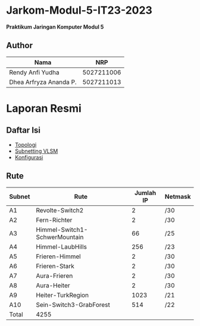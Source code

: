 # Jarkom-Modul-5-IT23-2023

**Praktikum Jaringan Komputer Modul 5**

## Author
| Nama | NRP |
|---------------------------|------------|
|Rendy Anfi Yudha| 5027211006 |
|Dhea Arfryza Ananda P. | 5027211013 |

# Laporan Resmi
## Daftar Isi
- [Topologi](#topologi)
- [Subnetting VLSM](#subnetting)
- [Konfigurasi](#konfigurasi)


## Rute

| Subnet | Rute                          | Jumlah IP | Netmask | 
|--------|-------------------------------|-----------|---------|
| A1     | Revolte-Switch2               | 2         | /30     |
| A2     | Fern-Richter                  | 2         | /30     |
| A3     | Himmel-Switch1-SchwerMountain | 66        | /25     |
| A4     | Himmel-LaubHills              | 256       | /23     |
| A5     | Frieren-Himmel                | 2         | /30     |
| A6     | Frieren-Stark                 | 2         | /30     |
| A7     | Aura-Frieren                  | 2         | /30     |
| A8     | Aura-Heiter                   | 2         | /30     |
| A9     | Heiter-TurkRegion             | 1023      | /21     |
| A10    | Sein-Switch3-GrabForest       | 514       | /22     |
| Total                                  | 4255      |         |

